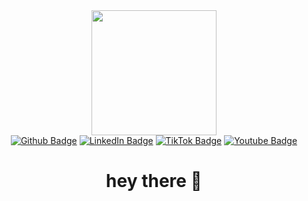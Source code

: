 <div id="header" align="center">
  <img src="https://i.giphy.com/media/v1.Y2lkPTc5MGI3NjExamt4bWJiMWVkZnltOGdwbDVmODVobTh0N3BqbzJhcjR3ZXk2bDZmZiZlcD12MV9pbnRlcm5hbF9naWZfYnlfaWQmY3Q9Zw/QMHoU66sBXqqLqYvGO/giphy.gif" width="200" />
</div>
<div align="center">
  <a href="https://github.com/borisvicena" style="border: none;">
    <img src="https://img.shields.io/badge/Github-black?style=for-the-badge&logo=github&logoColor=white" alt="Github Badge"/></a>
  <a href="https://www.linkedin.com/in/borisvicena/" style="border: none;">
    <img src="https://img.shields.io/badge/LinkedIn-blue?style=for-the-badge&logo=linkedin&logoColor=white" alt="LinkedIn Badge"/></a>
  <a href="https://www.tiktok.com/@borisvicena" style="border: none;">
    <img src="https://img.shields.io/badge/TikTok-black?style=for-the-badge&logo=tiktok&logoColor=white" alt="TikTok Badge"/></a>
  <a href="https://www.youtube.com/channel/UClg67C2FSkeHy_-sWQIbbsw" style="border: none;">
    <img src="https://img.shields.io/badge/YouTube-red?style=for-the-badge&logo=youtube&logoColor=white" alt="Youtube Badge"/></a>
  <h1>hey there 👋</h1>
</div
